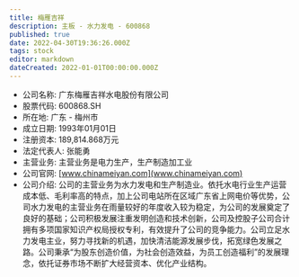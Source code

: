 ```yaml
---
title: 梅雁吉祥
description: 主板 - 水力发电 - 600868
published: true
date: 2022-04-30T19:36:26.000Z
tags: stock
editor: markdown
dateCreated: 2022-01-01T00:00:00.000Z
---
```


- 公司名称: 广东梅雁吉祥水电股份有限公司
- 股票代码: 600868.SH
- 所在地: 广东 - 梅州市
- 成立日期: 1993年01月01日
- 注册资本: 189,814.868万元
- 法定代表人: 张能勇
- 主营业务: 主营业务是电力生产，生产制造加工业
- 公司官网: [www.chinameiyan.com](www.chinameiyan.com)
- 公司介绍: 公司的主营业务为水力发电和生产制造业。依托水电行业生产运营成本低、毛利率高的特点，加上公司电站所在区域广东省上网电价等优势，公司水力发电的主营业务在雨量较好的年度收入较为稳定，为公司的发展奠定了良好的基础；公司积极发展注重发明创造和技术创新，公司及控股子公司合计拥有多项国家知识产权局授权专利，有效提升了公司的竞争能力。公司立足水力发电主业，努力寻找新的机遇，加快清洁能源发展步伐，拓宽绿色发展之路。公司秉承“为股东创造价值，为社会创造效益，为员工创造福利”的发展理念，依托证券市场不断扩大经营资本、优化产业结构。


